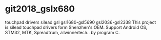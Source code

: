 # git2018_gslx680
touchpad drivers silead gsl gsl1680-gsl5690 gsl2036-gsl2338
This project is silead touchpad drivers form Shenzhen's OEM.
Support Android OS, STM32, MTK, Spreadtrum, allwinnertech.. by program C.  
